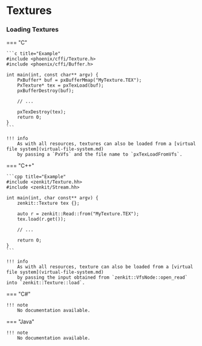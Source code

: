 # Textures

### Loading Textures

=== "C"

    ```c title="Example"
    #include <phoenix/cffi/Texture.h>
    #include <phoenix/cffi/Buffer.h>

    int main(int, const char** argv) {
        PxBuffer* buf = pxBufferMmap("MyTexture.TEX");
        PxTexture* tex = pxTexLoad(buf);
        pxBufferDestroy(buf);
        
        // ...

        pxTexDestroy(tex);
        return 0;
    }
    ```

    !!! info
        As with all resources, textures can also be loaded from a [virtual file system](virtual-file-system.md)
        by passing a `PxVfs` and the file name to `pxTexLoadFromVfs`.

=== "C++"

    ```cpp title="Example"
    #include <zenkit/Texture.hh>
    #include <zenkit/Stream.hh>

    int main(int, char const** argv) {
        zenkit::Texture tex {};
        
        auto r = zenkit::Read::from("MyTexture.TEX");
        tex.load(r.get());

        // ...

        return 0;
    }
    ```

    !!! info
        As with all resources, texture can also be loaded from a [virtual file system](virtual-file-system.md)
        by passing the input obtained from `zenkit::VfsNode::open_read` into `zenkit::Texture::load`.

=== "C#"

    !!! note
        No documentation available.

=== "Java"

    !!! note
        No documentation available.
